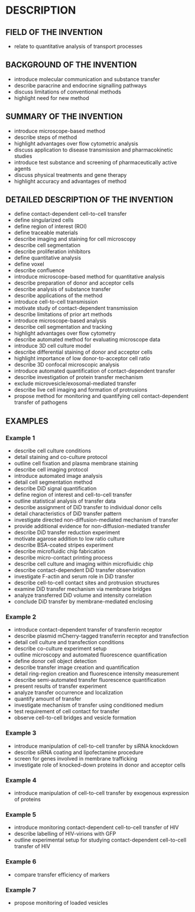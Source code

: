 # DESCRIPTION

## FIELD OF THE INVENTION

- relate to quantitative analysis of transport processes

## BACKGROUND OF THE INVENTION

- introduce molecular communication and substance transfer
- describe paracrine and endocrine signalling pathways
- discuss limitations of conventional methods
- highlight need for new method

## SUMMARY OF THE INVENTION

- introduce microscope-based method
- describe steps of method
- highlight advantages over flow cytometric analysis
- discuss application to disease transmission and pharmacokinetic studies
- introduce test substance and screening of pharmaceutically active agents
- discuss physical treatments and gene therapy
- highlight accuracy and advantages of method

## DETAILED DESCRIPTION OF THE INVENTION

- define contact-dependent cell-to-cell transfer
- define singularized cells
- define region of interest (ROI)
- define traceable materials
- describe imaging and staining for cell microscopy
- describe cell segmentation
- describe proliferation inhibitors
- define quantitative analysis
- define voxel
- describe confluence
- introduce microscope-based method for quantitative analysis
- describe preparation of donor and acceptor cells
- describe analysis of substance transfer
- describe applications of the method
- introduce cell-to-cell transmission
- motivate study of contact-dependent transmission
- describe limitations of prior art methods
- introduce microscope-based analysis
- describe cell segmentation and tracking
- highlight advantages over flow cytometry
- describe automated method for evaluating microscope data
- introduce 3D cell culture model
- describe differential staining of donor and acceptor cells
- highlight importance of low donor-to-acceptor cell ratio
- describe 3D confocal microscopic analysis
- introduce automated quantification of contact-dependent transfer
- describe investigation of protein transfer mechanism
- exclude microvesicle/exosomal-mediated transfer
- describe live cell imaging and formation of protrusions
- propose method for monitoring and quantifying cell contact-dependent transfer of pathogens

## EXAMPLES

### Example 1

- describe cell culture conditions
- detail staining and co-culture protocol
- outline cell fixation and plasma membrane staining
- describe cell imaging protocol
- introduce automated image analysis
- detail cell segmentation method
- describe DiD signal quantification
- define region of interest and cell-to-cell transfer
- outline statistical analysis of transfer data
- describe assignment of DiD transfer to individual donor cells
- detail characteristics of DiD transfer pattern
- investigate directed non-diffusion-mediated mechanism of transfer
- provide additional evidence for non-diffusion-mediated transfer
- describe DiD transfer reduction experiment
- motivate agarose addition to low ratio culture
- describe BSA-coated stripes experiment
- describe microfluidic chip fabrication
- describe micro-contact printing process
- describe cell culture and imaging within microfluidic chip
- describe contact-dependent DiD transfer observation
- investigate F-actin and serum role in DiD transfer
- describe cell-to-cell contact sites and protrusion structures
- examine DiD transfer mechanism via membrane bridges
- analyze transferred DiD volume and intensity correlation
- conclude DiD transfer by membrane-mediated enclosing

### Example 2

- introduce contact-dependent transfer of transferrin receptor
- describe plasmid mCherry-tagged transferrin receptor and transfection
- detail cell culture and transfection conditions
- describe co-culture experiment setup
- outline microscopy and automated fluorescence quantification
- define donor cell object detection
- describe transfer image creation and quantification
- detail ring-region creation and fluorescence intensity measurement
- describe semi-automated transfer fluorescence quantification
- present results of transfer experiment
- analyze transfer occurrence and localization
- quantify amount of transfer
- investigate mechanism of transfer using conditioned medium
- test requirement of cell contact for transfer
- observe cell-to-cell bridges and vesicle formation

### Example 3

- introduce manipulation of cell-to-cell transfer by siRNA knockdown
- describe siRNA coating and lipofectamine procedure
- screen for genes involved in membrane trafficking
- investigate role of knocked-down proteins in donor and acceptor cells

### Example 4

- introduce manipulation of cell-to-cell transfer by exogenous expression of proteins

### Example 5

- introduce monitoring contact-dependent cell-to-cell transfer of HIV
- describe labelling of HIV-virions with GFP
- outline experimental setup for studying contact-dependent cell-to-cell transfer of HIV

### Example 6

- compare transfer efficiency of markers

### Example 7

- propose monitoring of loaded vesicles

